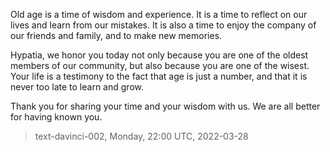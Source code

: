 

Old age is a time of wisdom and experience. It is a time to reflect on our lives and learn from our mistakes. It is also a time to enjoy the company of our friends and family, and to make new memories.

 Hypatia, we honor you today not only because you are one of the oldest members of our community, but also because you are one of the wisest. Your life is a testimony to the fact that age is just a number, and that it is never too late to learn and grow.

Thank you for sharing your time and your wisdom with us. We are all better for having known you.

> text-davinci-002, Monday, 22:00 UTC, 2022-03-28
